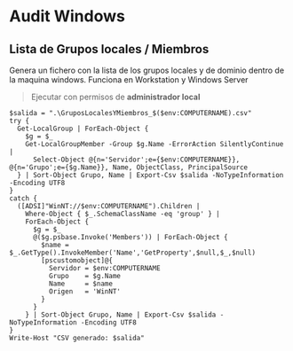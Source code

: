# Audit Windows

## Lista de Grupos locales / Miembros
Genera un fichero con la lista de los grupos locales y de dominio dentro de la maquina windows. Funciona en Workstation y Windows Server
>Ejecutar con permisos de **administrador local**


```
$salida = ".\GruposLocalesYMiembros_$($env:COMPUTERNAME).csv"
try {
  Get-LocalGroup | ForEach-Object {
    $g = $_
    Get-LocalGroupMember -Group $g.Name -ErrorAction SilentlyContinue |
      Select-Object @{n='Servidor';e={$env:COMPUTERNAME}}, @{n='Grupo';e={$g.Name}}, Name, ObjectClass, PrincipalSource
  } | Sort-Object Grupo, Name | Export-Csv $salida -NoTypeInformation -Encoding UTF8
}
catch {
  ([ADSI]"WinNT://$env:COMPUTERNAME").Children |
    Where-Object { $_.SchemaClassName -eq 'group' } |
    ForEach-Object {
      $g = $_
      @($g.psbase.Invoke('Members')) | ForEach-Object {
        $name = $_.GetType().InvokeMember('Name','GetProperty',$null,$_,$null)
        [pscustomobject]@{
          Servidor = $env:COMPUTERNAME
          Grupo    = $g.Name
          Name     = $name
          Origen   = 'WinNT'
        }
      }
    } | Sort-Object Grupo, Name | Export-Csv $salida -NoTypeInformation -Encoding UTF8
}
Write-Host "CSV generado: $salida"

```
